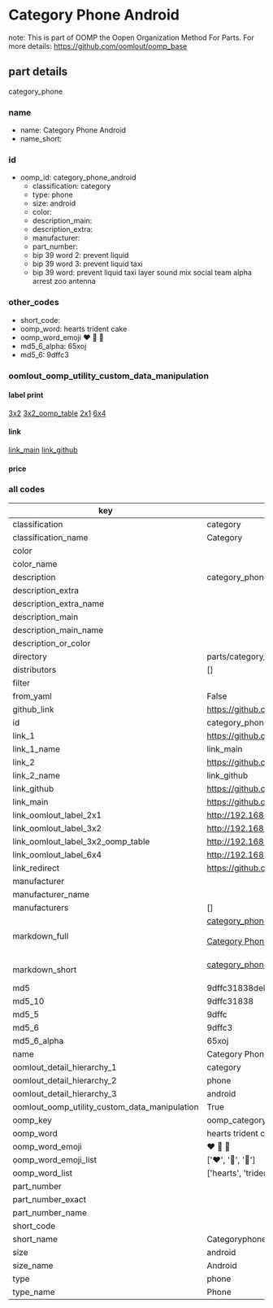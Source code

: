 # Category Phone Android  

note: This is part of OOMP the Oopen Organization Method For Parts. For more details: https://github.com/oomlout/oomp_base

##  part details
  



category_phone



### name
* name: Category Phone Android
* name_short: 
### id
* oomp_id: category_phone_android
  * classification: category
  * type: phone
  * size: android
  * color: 
  * description_main: 
  * description_extra: 
  * manufacturer: 
  * part_number: 
  * bip 39 word 2: prevent liquid
  * bip 39 word 3: prevent liquid taxi
  * bip 39 word: prevent liquid taxi layer sound mix social team alpha arrest zoo antenna

### other_codes
* short_code: 
* oomp_word: hearts trident cake
* oomp_word_emoji :hearts: :trident: :cake:
* md5_6_alpha: 65xoj
* md5_6: 9dffc3






### oomlout_oomp_utility_custom_data_manipulation
#### label print
[3x2](http://192.168.1.245:1112/?label=oomp%2065xoj)
[3x2_oomp_table](http://192.168.1.108:1112/?label=oomp%2065xoj)
[2x1](http://192.168.1.242:1112/?label=oomp%2065xoj)
[6x4](http://192.168.1.55:1112/?label=oomp%2065xoj)    

#### link

[link_main](https://github.com/oomlout/oomlout_oomp_version_1_messy/tree/main/parts/category_phone_android) [link_github](https://github.com/oomlout/oomlout_oomp_version_1_messy/tree/main/parts/category_phone_android)                             

#### price







### all codes 
| key | value |  
| --- | --- |  
| classification | category |  
| classification_name | Category |  
| color |  |  
| color_name |  |  
| description | category_phone |  
| description_extra |  |  
| description_extra_name |  |  
| description_main |  |  
| description_main_name |  |  
| description_or_color |   |  
| directory | parts/category_phone_android |  
| distributors | [] |  
| filter |  |  
| from_yaml | False |  
| github_link | https://github.com/oomlout/oomlout_oomp_part_src/tree/main/parts/category_phone_android |  
| id | category_phone_android |  
| link_1 | https://github.com/oomlout/oomlout_oomp_version_1_messy/tree/main/parts/category_phone_android |  
| link_1_name | link_main |  
| link_2 | https://github.com/oomlout/oomlout_oomp_version_1_messy/tree/main/parts/category_phone_android |  
| link_2_name | link_github |  
| link_github | https://github.com/oomlout/oomlout_oomp_version_1_messy/tree/main/parts/category_phone_android |  
| link_main | https://github.com/oomlout/oomlout_oomp_version_1_messy/tree/main/parts/category_phone_android |  
| link_oomlout_label_2x1 | http://192.168.1.242:1112/?label=oomp%2065xoj |  
| link_oomlout_label_3x2 | http://192.168.1.245:1112/?label=oomp%2065xoj |  
| link_oomlout_label_3x2_oomp_table | http://192.168.1.108:1112/?label=oomp%2065xoj |  
| link_oomlout_label_6x4 | http://192.168.1.55:1112/?label=oomp%2065xoj |  
| link_redirect | https://github.com/oomlout/oomlout_oomp_version_1_messy/tree/main/parts/category_phone_android |  
| manufacturer |  |  
| manufacturer_name |  |  
| manufacturers | [] |  
| markdown_full | [category_phone_android](none)<br>[](none)<br>[Category Phone Android](none)<br><br> |  
| markdown_short | [category_phone_android](none)<br><br> |  
| md5 | 9dffc31838deb9be3867e7e5bce09552 |  
| md5_10 | 9dffc31838 |  
| md5_5 | 9dffc |  
| md5_6 | 9dffc3 |  
| md5_6_alpha | 65xoj |  
| name | Category Phone Android |  
| oomlout_detail_hierarchy_1 | category |  
| oomlout_detail_hierarchy_2 | phone |  
| oomlout_detail_hierarchy_3 | android |  
| oomlout_oomp_utility_custom_data_manipulation | True |  
| oomp_key | oomp_category_phone_android |  
| oomp_word | hearts trident cake |  
| oomp_word_emoji | :hearts: :trident: :cake: |  
| oomp_word_emoji_list | [':hearts:', ':trident:', ':cake:'] |  
| oomp_word_list | ['hearts', 'trident', 'cake'] |  
| part_number |  |  
| part_number_exact |  |  
| part_number_name |  |  
| short_code |  |  
| short_name | Categoryphone |  
| size | android |  
| size_name | Android |  
| type | phone |  
| type_name | Phone |  
